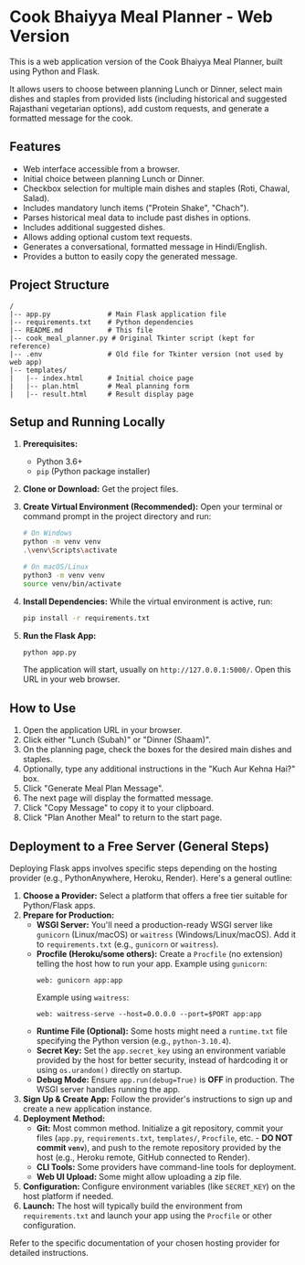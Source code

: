 # Cook Bhaiyya Meal Planner - Web Version

This is a web application version of the Cook Bhaiyya Meal Planner, built using Python and Flask.

It allows users to choose between planning Lunch or Dinner, select main dishes and staples from provided lists (including historical and suggested Rajasthani vegetarian options), add custom requests, and generate a formatted message for the cook.

## Features

*   Web interface accessible from a browser.
*   Initial choice between planning Lunch or Dinner.
*   Checkbox selection for multiple main dishes and staples (Roti, Chawal, Salad).
*   Includes mandatory lunch items ("Protein Shake", "Chach").
*   Parses historical meal data to include past dishes in options.
*   Includes additional suggested dishes.
*   Allows adding optional custom text requests.
*   Generates a conversational, formatted message in Hindi/English.
*   Provides a button to easily copy the generated message.

## Project Structure

```
/
|-- app.py              # Main Flask application file
|-- requirements.txt    # Python dependencies
|-- README.md           # This file
|-- cook_meal_planner.py # Original Tkinter script (kept for reference)
|-- .env                # Old file for Tkinter version (not used by web app)
|-- templates/
|   |-- index.html      # Initial choice page
|   |-- plan.html       # Meal planning form
|   |-- result.html     # Result display page
```

## Setup and Running Locally

1.  **Prerequisites:**
    *   Python 3.6+
    *   `pip` (Python package installer)

2.  **Clone or Download:** Get the project files.

3.  **Create Virtual Environment (Recommended):**
    Open your terminal or command prompt in the project directory and run:
    ```bash
    # On Windows
    python -m venv venv
    .\venv\Scripts\activate
    
    # On macOS/Linux
    python3 -m venv venv
    source venv/bin/activate
    ```

4.  **Install Dependencies:**
    While the virtual environment is active, run:
    ```bash
    pip install -r requirements.txt
    ```

5.  **Run the Flask App:**
    ```bash
    python app.py
    ```
    The application will start, usually on `http://127.0.0.1:5000/`. Open this URL in your web browser.

## How to Use

1.  Open the application URL in your browser.
2.  Click either "Lunch (Subah)" or "Dinner (Shaam)".
3.  On the planning page, check the boxes for the desired main dishes and staples.
4.  Optionally, type any additional instructions in the "Kuch Aur Kehna Hai?" box.
5.  Click "Generate Meal Plan Message".
6.  The next page will display the formatted message.
7.  Click "Copy Message" to copy it to your clipboard.
8.  Click "Plan Another Meal" to return to the start page.

## Deployment to a Free Server (General Steps)

Deploying Flask apps involves specific steps depending on the hosting provider (e.g., PythonAnywhere, Heroku, Render). Here's a general outline:

1.  **Choose a Provider:** Select a platform that offers a free tier suitable for Python/Flask apps.
2.  **Prepare for Production:**
    *   **WSGI Server:** You'll need a production-ready WSGI server like `gunicorn` (Linux/macOS) or `waitress` (Windows/Linux/macOS). Add it to `requirements.txt` (e.g., `gunicorn` or `waitress`).
    *   **Procfile (Heroku/some others):** Create a `Procfile` (no extension) telling the host how to run your app. Example using `gunicorn`:
        ```
        web: gunicorn app:app
        ```
        Example using `waitress`:
        ```
        web: waitress-serve --host=0.0.0.0 --port=$PORT app:app 
        ```
    *   **Runtime File (Optional):** Some hosts might need a `runtime.txt` file specifying the Python version (e.g., `python-3.10.4`).
    *   **Secret Key:** Set the `app.secret_key` using an environment variable provided by the host for better security, instead of hardcoding it or using `os.urandom()` directly on startup.
    *   **Debug Mode:** Ensure `app.run(debug=True)` is **OFF** in production. The WSGI server handles running the app.
3.  **Sign Up & Create App:** Follow the provider's instructions to sign up and create a new application instance.
4.  **Deployment Method:**
    *   **Git:** Most common method. Initialize a git repository, commit your files (`app.py`, `requirements.txt`, `templates/`, `Procfile`, etc. - **DO NOT commit `venv`**), and push to the remote repository provided by the host (e.g., Heroku remote, GitHub connected to Render).
    *   **CLI Tools:** Some providers have command-line tools for deployment.
    *   **Web UI Upload:** Some might allow uploading a zip file.
5.  **Configuration:** Configure environment variables (like `SECRET_KEY`) on the host platform if needed.
6.  **Launch:** The host will typically build the environment from `requirements.txt` and launch your app using the `Procfile` or other configuration.

Refer to the specific documentation of your chosen hosting provider for detailed instructions. 